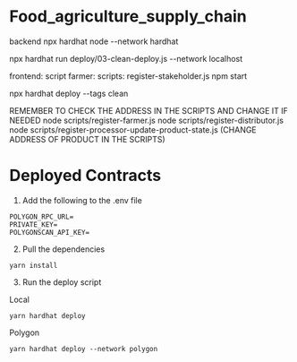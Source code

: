 # Food_agriculture_supply_chain
backend
npx hardhat node --network hardhat

npx hardhat run deploy/03-clean-deploy.js --network localhost

frontend:
script farmer: scripts: register-stakeholder.js
npm start

npx hardhat deploy --tags clean

REMEMBER TO CHECK THE ADDRESS IN THE SCRIPTS AND CHANGE IT IF NEEDED
node scripts/register-farmer.js 
node scripts/register-distributor.js   
node scripts/register-processor-update-product-state.js (CHANGE ADDRESS OF PRODUCT IN THE SCRIPTS) 

# Deployed Contracts

1. Add the following to the .env file

```
POLYGON_RPC_URL=
PRIVATE_KEY=
POLYGONSCAN_API_KEY=
```

2. Pull the dependencies

```
yarn install
```

3. Run the deploy script

Local

```
yarn hardhat deploy
```

Polygon

```
yarn hardhat deploy --network polygon
```